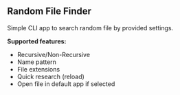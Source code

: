 ## Random File Finder

Simple CLI app to search random file by provided settings.

**Supported features:**
- Recursive/Non-Recursive
- Name pattern
- File extensions
- Quick research (reload)
- Open file in default app if selected